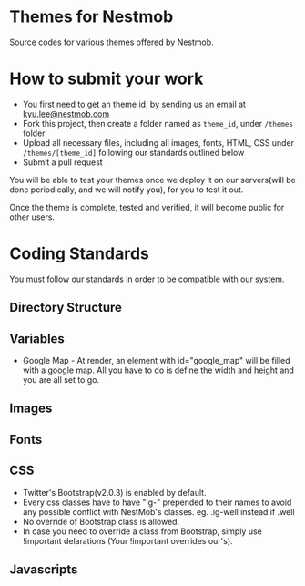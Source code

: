 Themes for Nestmob
==============

Source codes for various themes offered by Nestmob.


# How to submit your work

* You first need to get an theme id, by sending us an email at kyu.lee@nestmob.com
* Fork this project, then create a folder named as `theme_id`, under `/themes` folder
* Upload all necessary files, including all images, fonts, HTML, CSS under `/themes/[theme_id]` following our standards outlined below
* Submit a pull request

You will be able to test your themes once we deploy it on our servers(will be done periodically, and we will notify you), for you to test it out.


Once the theme is complete, tested and verified, it will become public for other users.


# Coding Standards

You must follow our standards in order to be compatible with our system.

## Directory Structure

## Variables

* Google Map - At render, an element with id="google_map" will be filled with a google map. All you have to do is define the width and height and you are all set to go. 

## Images

## Fonts

## CSS

* Twitter's Bootstrap(v2.0.3) is enabled by default.
* Every css classes have to have "ig-" prepended to their names to avoid any possible conflict with NestMob's classes. 
  eg. .ig-well instead if .well
* No override of Bootstrap class is allowed.
* In case you need to override a class from Bootstrap, simply use !important delarations (Your !important overrides our's).


## Javascripts

